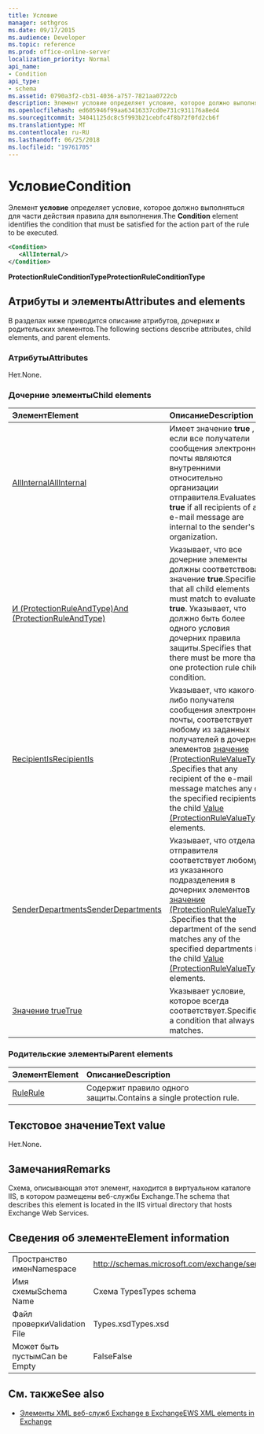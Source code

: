 ```yaml
---
title: Условие
manager: sethgros
ms.date: 09/17/2015
ms.audience: Developer
ms.topic: reference
ms.prod: office-online-server
localization_priority: Normal
api_name:
- Condition
api_type:
- schema
ms.assetid: 0790a3f2-cb31-4036-a757-7821aa0722cb
description: Элемент условие определяет условие, которое должно выполняться для части действия правила для выполнения.
ms.openlocfilehash: ed605946f99aa63416337cd0e731c931176a8ed4
ms.sourcegitcommit: 34041125dc8c5f993b21cebfc4f8b72f0fd2cb6f
ms.translationtype: MT
ms.contentlocale: ru-RU
ms.lasthandoff: 06/25/2018
ms.locfileid: "19761705"
---
```

# <a name="condition"></a><span data-ttu-id="41ff1-103">Условие</span><span class="sxs-lookup"><span data-stu-id="41ff1-103">Condition</span></span>

<span data-ttu-id="41ff1-104">Элемент **условие** определяет условие, которое должно выполняться для части действия правила для выполнения.</span><span class="sxs-lookup"><span data-stu-id="41ff1-104">The **Condition** element identifies the condition that must be satisfied for the action part of the rule to be executed.</span></span> 
  
```xml
<Condition>
   <AllInternal/>
</Condition>
```

 <span data-ttu-id="41ff1-105">**ProtectionRuleConditionType**</span><span class="sxs-lookup"><span data-stu-id="41ff1-105">**ProtectionRuleConditionType**</span></span>
## <a name="attributes-and-elements"></a><span data-ttu-id="41ff1-106">Атрибуты и элементы</span><span class="sxs-lookup"><span data-stu-id="41ff1-106">Attributes and elements</span></span>

<span data-ttu-id="41ff1-107">В разделах ниже приводится описание атрибутов, дочерних и родительских элементов.</span><span class="sxs-lookup"><span data-stu-id="41ff1-107">The following sections describe attributes, child elements, and parent elements.</span></span>
  
### <a name="attributes"></a><span data-ttu-id="41ff1-108">Атрибуты</span><span class="sxs-lookup"><span data-stu-id="41ff1-108">Attributes</span></span>

<span data-ttu-id="41ff1-109">Нет.</span><span class="sxs-lookup"><span data-stu-id="41ff1-109">None.</span></span>
  
### <a name="child-elements"></a><span data-ttu-id="41ff1-110">Дочерние элементы</span><span class="sxs-lookup"><span data-stu-id="41ff1-110">Child elements</span></span>

|<span data-ttu-id="41ff1-111">**Элемент**</span><span class="sxs-lookup"><span data-stu-id="41ff1-111">**Element**</span></span>|<span data-ttu-id="41ff1-112">**Описание**</span><span class="sxs-lookup"><span data-stu-id="41ff1-112">**Description**</span></span>|
|:-----|:-----|
|[<span data-ttu-id="41ff1-113">AllInternal</span><span class="sxs-lookup"><span data-stu-id="41ff1-113">AllInternal</span></span>](allinternal.md) <br/> |<span data-ttu-id="41ff1-114">Имеет значение **true** , если все получатели сообщения электронной почты являются внутренними относительно организации отправителя.</span><span class="sxs-lookup"><span data-stu-id="41ff1-114">Evaluates to **true** if all recipients of an e-mail message are internal to the sender's organization.</span></span>  <br/> |
|[<span data-ttu-id="41ff1-115">И (ProtectionRuleAndType)</span><span class="sxs-lookup"><span data-stu-id="41ff1-115">And (ProtectionRuleAndType)</span></span>](and-protectionruleandtype.md) <br/> |<span data-ttu-id="41ff1-116">Указывает, что все дочерние элементы должны соответствовать значение **true**.</span><span class="sxs-lookup"><span data-stu-id="41ff1-116">Specifies that all child elements must match to evaluate to **true**.</span></span> <span data-ttu-id="41ff1-117">Указывает, что должно быть более одного условия дочерних правила защиты.</span><span class="sxs-lookup"><span data-stu-id="41ff1-117">Specifies that there must be more than one protection rule child condition.</span></span>  <br/> |
|[<span data-ttu-id="41ff1-118">RecipientIs</span><span class="sxs-lookup"><span data-stu-id="41ff1-118">RecipientIs</span></span>](recipientis.md) <br/> |<span data-ttu-id="41ff1-119">Указывает, что какого-либо получателя сообщения электронной почты, соответствует любому из заданных получателей в дочерних элементов [значение (ProtectionRuleValueType)](value-protectionrulevaluetype.md) .</span><span class="sxs-lookup"><span data-stu-id="41ff1-119">Specifies that any recipient of the e-mail message matches any of the specified recipients in the child [Value (ProtectionRuleValueType)](value-protectionrulevaluetype.md) elements.</span></span>  <br/> |
|[<span data-ttu-id="41ff1-120">SenderDepartments</span><span class="sxs-lookup"><span data-stu-id="41ff1-120">SenderDepartments</span></span>](senderdepartments.md) <br/> |<span data-ttu-id="41ff1-121">Указывает, что отдела отправителя соответствует любому из указанного подразделения в дочерних элементов [значение (ProtectionRuleValueType)](value-protectionrulevaluetype.md) .</span><span class="sxs-lookup"><span data-stu-id="41ff1-121">Specifies that the department of the sender matches any of the specified departments in the child [Value (ProtectionRuleValueType)](value-protectionrulevaluetype.md) elements.</span></span>  <br/> |
|[<span data-ttu-id="41ff1-122">Значение true</span><span class="sxs-lookup"><span data-stu-id="41ff1-122">True</span></span>](true.md) <br/> |<span data-ttu-id="41ff1-123">Указывает условие, которое всегда соответствует.</span><span class="sxs-lookup"><span data-stu-id="41ff1-123">Specifies a condition that always matches.</span></span>  <br/> |
   
### <a name="parent-elements"></a><span data-ttu-id="41ff1-124">Родительские элементы</span><span class="sxs-lookup"><span data-stu-id="41ff1-124">Parent elements</span></span>

|<span data-ttu-id="41ff1-125">**Элемент**</span><span class="sxs-lookup"><span data-stu-id="41ff1-125">**Element**</span></span>|<span data-ttu-id="41ff1-126">**Описание**</span><span class="sxs-lookup"><span data-stu-id="41ff1-126">**Description**</span></span>|
|:-----|:-----|
|[<span data-ttu-id="41ff1-127">Rule</span><span class="sxs-lookup"><span data-stu-id="41ff1-127">Rule</span></span>](rule.md) <br/> |<span data-ttu-id="41ff1-128">Содержит правило одного защиты.</span><span class="sxs-lookup"><span data-stu-id="41ff1-128">Contains a single protection rule.</span></span>  <br/> |
   
## <a name="text-value"></a><span data-ttu-id="41ff1-129">Текстовое значение</span><span class="sxs-lookup"><span data-stu-id="41ff1-129">Text value</span></span>

<span data-ttu-id="41ff1-130">Нет.</span><span class="sxs-lookup"><span data-stu-id="41ff1-130">None.</span></span>
  
## <a name="remarks"></a><span data-ttu-id="41ff1-131">Замечания</span><span class="sxs-lookup"><span data-stu-id="41ff1-131">Remarks</span></span>

<span data-ttu-id="41ff1-132">Схема, описывающая этот элемент, находится в виртуальном каталоге IIS, в котором размещены веб-службы Exchange.</span><span class="sxs-lookup"><span data-stu-id="41ff1-132">The schema that describes this element is located in the IIS virtual directory that hosts Exchange Web Services.</span></span>
  
## <a name="element-information"></a><span data-ttu-id="41ff1-133">Сведения об элементе</span><span class="sxs-lookup"><span data-stu-id="41ff1-133">Element information</span></span>

|||
|:-----|:-----|
|<span data-ttu-id="41ff1-134">Пространство имен</span><span class="sxs-lookup"><span data-stu-id="41ff1-134">Namespace</span></span>  <br/> |http://schemas.microsoft.com/exchange/services/2006/types  <br/> |
|<span data-ttu-id="41ff1-135">Имя схемы</span><span class="sxs-lookup"><span data-stu-id="41ff1-135">Schema Name</span></span>  <br/> |<span data-ttu-id="41ff1-136">Схема Types</span><span class="sxs-lookup"><span data-stu-id="41ff1-136">Types schema</span></span>  <br/> |
|<span data-ttu-id="41ff1-137">Файл проверки</span><span class="sxs-lookup"><span data-stu-id="41ff1-137">Validation File</span></span>  <br/> |<span data-ttu-id="41ff1-138">Types.xsd</span><span class="sxs-lookup"><span data-stu-id="41ff1-138">Types.xsd</span></span>  <br/> |
|<span data-ttu-id="41ff1-139">Может быть пустым</span><span class="sxs-lookup"><span data-stu-id="41ff1-139">Can be Empty</span></span>  <br/> |<span data-ttu-id="41ff1-140">False</span><span class="sxs-lookup"><span data-stu-id="41ff1-140">False</span></span>  <br/> |
   
## <a name="see-also"></a><span data-ttu-id="41ff1-141">См. также</span><span class="sxs-lookup"><span data-stu-id="41ff1-141">See also</span></span>



- [<span data-ttu-id="41ff1-142">Элементы XML веб-служб Exchange в Exchange</span><span class="sxs-lookup"><span data-stu-id="41ff1-142">EWS XML elements in Exchange</span></span>](ews-xml-elements-in-exchange.md)

